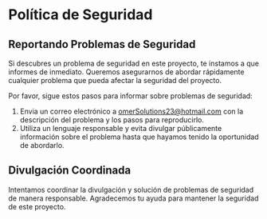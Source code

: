 # Política de Seguridad

## Reportando Problemas de Seguridad

Si descubres un problema de seguridad en este proyecto, te instamos a que informes de inmediato. Queremos asegurarnos de abordar rápidamente cualquier problema que pueda afectar la seguridad del proyecto.

Por favor, sigue estos pasos para informar sobre problemas de seguridad:

1. Envia un correo electrónico a [omerSolutions23@hotmail.com](mailto:omerSolutions23@hotmail.com) con la descripción del problema y los pasos para reproducirlo.
2. Utiliza un lenguaje responsable y evita divulgar públicamente información sobre el problema hasta que hayamos tenido la oportunidad de abordarlo.

## Divulgación Coordinada

Intentamos coordinar la divulgación y solución de problemas de seguridad de manera responsable. Agradecemos tu ayuda para mantener la seguridad de este proyecto.

